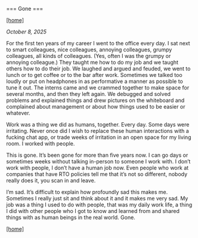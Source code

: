=== Gone ===

[[home]](/)

_October 8, 2025_

For the first ten years of my career I went to the office every day. I sat next to smart colleagues, nice colleagues, annoying colleagues, grumpy colleagues, all kinds of colleagues. (Yes, often I was the grumpy or annoying colleague.) They taught me how to do my job and we taught others how to do their job. We laughed and argued and feuded, we went to lunch or to get coffee or to the bar after work. Sometimes we talked too loudly or put on headphones in as performative a manner as possible to tune it out. The interns came and we crammed together to make space for several months, and then they left again. We debugged and solved problems and explained things and drew pictures on the whiteboard and complained about management or about how things used to be easier or whatever.

Work was a thing we did as humans, together. Every day. Some days were irritating. Never once did I wish to replace these human interactions with a fucking chat app, or trade weeks of irritation in an open space for my living room. I worked with people. 

This is gone. It’s been gone for more than five years now. I can go days or sometimes weeks without talking in-person to someone I work with. I don’t work with people, I don’t have a human job now. Even people who work at companies that have RTO policies tell me that it’s not so different, nobody really does it, you scan in and leave.

I’m sad. It’s difficult to explain how profoundly sad this makes me. Sometimes I really just sit and think about it and it makes me very sad. My job was a thing I used to do with people, that was my daily work life, a thing I did with other people who I got to know and learned from and shared things with as human beings in the real world. Gone.

[[home]](/)
